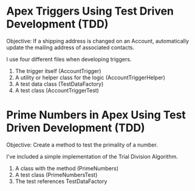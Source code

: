 

# Apex Triggers Using Test Driven Development (TDD)

Objective: If a shipping address is changed on an Account, automatically
update the mailing address of associated contacts.

I use four different files when developing triggers.  

1. The trigger itself (AccountTrigger)
2. A utility or helper class for the logic (AccountTriggerHelper)
3. A test data class (TestDataFactory)
4. A test class (AccountTriggerTest)

# Prime Numbers in Apex Using Test Driven Development (TDD)

Objective: Create a method to test the primality of a number. 

I've included a simple implementation of the Trial Division Algorithm. 

1. A class with the method (PrimeNumbers)
2. A test class (PrimeNumbersTest)
3. The test references TestDataFactory 




